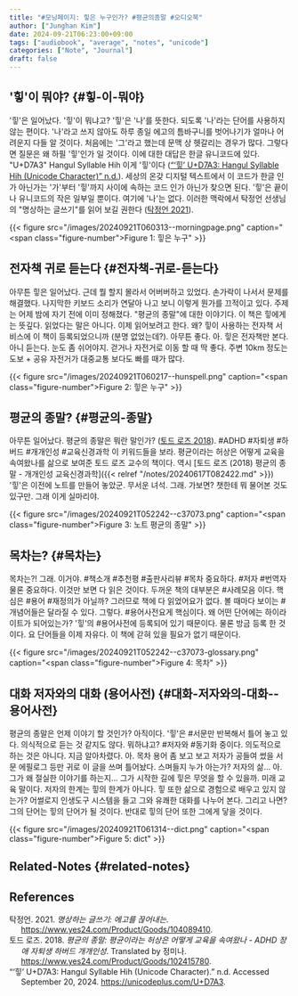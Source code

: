 ```yaml
---
title: "#모닝페이지: 힣은 누구인가? #평균의종말 #오디오북"
author: ["Junghan Kim"]
date: 2024-09-21T06:23:00+09:00
tags: ["audiobook", "average", "notes", "unicode"]
categories: ["Note", "Journal"]
draft: false
---
```


<!--more-->


## '힣'이 뭐야? {#힣-이-뭐야}

'힣'은 일어났다. '힣'이 뭐냐고? '힣'은 '나'를 뜻한다. 되도록 '나'라는 단어를 사용하지 않는 편이다. '나'라고 쓰지 않아도 하루 종일 에고의 틈바구니를 벗어나기가 얼마나 어려운지 다들 알 것이다. 처음에는 '그'라고 했는데 문맥 상 헷갈리는 경우가 많다. 그렇다면 질문은 왜 하필 '힣'인가 일 것이다. 이에 대한 대답은 한글 유니코드에 있다. "U+D7A3" Hangul Syllable Hih 이게 '힣'이다 (<a href="#citeproc_bib_item_3">“‘힣’ U+D7A3: Hangul Syllable Hih (Unicode Character)” n.d.</a>). 세상의 온갖 디지털 텍스트에서 이 코드가 한글 인가 아닌가는 '가'부터 '힣'까지 사이에 속하는 코드 인가 아닌가 찾으면 된다. '힣'은 끝이나 유니코드의 작은 일부일 뿐이다. 여기에 '나'는 없다. 이러한 맥락에서 탁정언 선생님의 "명상하는 글쓰기"를 읽어 보길 권한다 (<a href="#citeproc_bib_item_1">탁정언 2021</a>).

{{< figure src="/images/20240921T060313--morningpage.png" caption="<span class=\"figure-number\">Figure 1: </span>힣은 누구" >}}


## 전자책 귀로 듣는다 {#전자책-귀로-듣는다}

아무튼 힣은 일어났다. 근데 뭘 할지 몰라서 어버버하고 있었다. 손가락이 나서서 문제를 해결했다. 나지막한 키보드 소리가 연달아 나고 보니 이렇게 뭔가를 끄적이고 있다. 주제는 어제 밤에 자기 전에 이미 정해졌다. "평균의 종말"에 대한 이야기다. 이 책은 힣에게는 뜻깊다. 읽었다는 말은 아니다. 이제 읽어보려고 한다. 왜? 힣이 사용하는 전자책 서비스에 이 책이 등록되었으니까 (분명 없었는데?). 아무튼 좋다. 아. 힣은 전자책만 본다. 아니 듣는다. 눈도 좀 쉬어야지. 걷거나 자전거로 이동 할 때 딱 좋다. 주변 10km 정도는 도보 + 공유 자전거가 대중교통 보다도 빠를 때가 많다.

{{< figure src="/images/20240921T060217--hunspell.png" caption="<span class=\"figure-number\">Figure 2: </span>힣은 누구" >}}


## 평균의 종말? {#평균의-종말}

아무튼 일어났다. 평균의 종말은 뭐란 말인가? (<a href="#citeproc_bib_item_2">토드 로즈 2018</a>). #ADHD #자퇴생 \#하버드 #개개인성 #교육신경과학 이 키워드들을 보라. 평균이라는 허상은 어떻게 교육을 속여왔나를 삶으로 보여준 토드 로즈 교수의 책이다. 역시 [토드 로즈 (2018) 평균의 종말 - 개개인성 교육신경과학]({{< relref "/notes/20240617T082422.md" >}}) '힣'은 이전에 노트를 만들어 놓았군. 무서운 녀석. 그래. 가보면? 챗한테 뭐 물어본 것도 있구만. 그래 이게 실마리야.

{{< figure src="/images/20240921T052242--c37073.png" caption="<span class=\"figure-number\">Figure 3: </span>노트 평균의 종말" >}}


## 목차는? {#목차는}

목차는?! 그래. 이거야. #책소개 #추천평 #출판사리뷰 #목차 중요하다. #저자 #번역자 물론 중요하다. 이것만 보면 다 읽은 것이다. 두꺼운 책의 대부분은 #사례모음 이다. 핵심은 #용어 #재정의가 아닐까? 그러므로 책에 다 읽었어요가 없다. 볼 때마다 보이는 #개념어들은 달라질 수 있다. 그렇다. #용어사전요게 핵심이다. 왜 어떤 단어에는 하이라이트가 되어있는가? '힣'의 #용어사전에 등록되어 있기 때문이다. 물론 방금 등록 한 것이다. 요 단어들을 이제 자유다. 이 책에 갇혀 있을 필요가 없기 때문이다.

{{< figure src="/images/20240921T052242--c37073-glossary.png" caption="<span class=\"figure-number\">Figure 4: </span>목차" >}}


## 대화 저자와의 대화 (용어사전) {#대화-저자와의-대화--용어사전}

평균의 종말은 언제 이야기 할 것인가? 아직이다. '힣'은 #서문만 반복해서 틀어 놓고 있다. 의식적으로 듣는 것 같지도 않다. 뭐하냐고? #저자와 #동기화 중이다. 의도적으로 하는 것은 아니다. 지금 알아차렸다. 아. 목차 용어 좀 보고 보고 저자가 공들여 썼을 서문 에필로그 등만 귀로 이 글을 쓰며 틀어놨다. 스며들지 누가 아는가? 저자의 삶... 아. 그가 왜 절실한 이야기를 하는지... 그가 시작한 길에 힣은 무엇을 할 수 있을까. 미래 교육 말이다. 저자의 한계는 힣의 한계가 아니다. 힣 또한 삶으로 경험으로 배우고 있지 않는가? 어썰로지 인생도구 시스템을 들고 그와 유쾌한 대화를 나누어 본다. 그리고 나면? 그의 단어는 힣의 단어가 될 것이다. 반대로 힣의 단어 또한 그에게 닿을 것이다.

{{< figure src="/images/20240921T061314--dict.png" caption="<span class=\"figure-number\">Figure 5: </span>dict" >}}


## Related-Notes {#related-notes}

## References

<style>.csl-entry{text-indent: -1.5em; margin-left: 1.5em;}</style><div class="csl-bib-body">
  <div class="csl-entry"><a id="citeproc_bib_item_1"></a>탁정언. 2021. <i>명상하는 글쓰기: 에고를 끊어내는</i>. <a href="https://www.yes24.com/Product/Goods/104089410">https://www.yes24.com/Product/Goods/104089410</a>.</div>
  <div class="csl-entry"><a id="citeproc_bib_item_2"></a>토드 로즈. 2018. <i>평균의 종말: 평균이라는 허상은 어떻게 교육을 속여왔나 - ADHD 장애 자퇴생 하버드 개개인성</i>. Translated by 정미나. <a href="https://www.yes24.com/Product/Goods/102415780">https://www.yes24.com/Product/Goods/102415780</a>.</div>
  <div class="csl-entry"><a id="citeproc_bib_item_3"></a>“‘힣’ U+D7A3: Hangul Syllable Hih (Unicode Character).” n.d. Accessed September 20, 2024. <a href="https://unicodeplus.com/U+D7A3">https://unicodeplus.com/U+D7A3</a>.</div>
</div>
